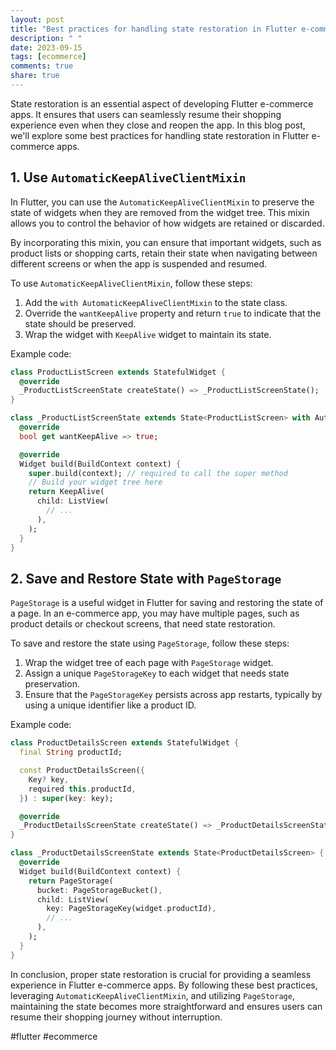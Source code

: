 ```yaml
---
layout: post
title: "Best practices for handling state restoration in Flutter e-commerce apps"
description: " "
date: 2023-09-15
tags: [ecommerce]
comments: true
share: true
---
```


State restoration is an essential aspect of developing Flutter e-commerce apps. It ensures that users can seamlessly resume their shopping experience even when they close and reopen the app. In this blog post, we'll explore some best practices for handling state restoration in Flutter e-commerce apps.

## 1. Use `AutomaticKeepAliveClientMixin` ##

In Flutter, you can use the `AutomaticKeepAliveClientMixin` to preserve the state of widgets when they are removed from the widget tree. This mixin allows you to control the behavior of how widgets are retained or discarded.

By incorporating this mixin, you can ensure that important widgets, such as product lists or shopping carts, retain their state when navigating between different screens or when the app is suspended and resumed.

To use `AutomaticKeepAliveClientMixin`, follow these steps:

1. Add the `with AutomaticKeepAliveClientMixin` to the state class.
2. Override the `wantKeepAlive` property and return `true` to indicate that the state should be preserved.
3. Wrap the widget with `KeepAlive` widget to maintain its state.

Example code:

```dart
class ProductListScreen extends StatefulWidget {
  @override
  _ProductListScreenState createState() => _ProductListScreenState();
}

class _ProductListScreenState extends State<ProductListScreen> with AutomaticKeepAliveClientMixin {
  @override
  bool get wantKeepAlive => true;

  @override
  Widget build(BuildContext context) {
    super.build(context); // required to call the super method
    // Build your widget tree here
    return KeepAlive(
      child: ListView(
        // ...
      ),
    );
  }
}
```

## 2. Save and Restore State with `PageStorage` ##

`PageStorage` is a useful widget in Flutter for saving and restoring the state of a page. In an e-commerce app, you may have multiple pages, such as product details or checkout screens, that need state restoration.

To save and restore the state using `PageStorage`, follow these steps:

1. Wrap the widget tree of each page with `PageStorage` widget.
2. Assign a unique `PageStorageKey` to each widget that needs state preservation.
3. Ensure that the `PageStorageKey` persists across app restarts, typically by using a unique identifier like a product ID.

Example code:

```dart
class ProductDetailsScreen extends StatefulWidget {
  final String productId;

  const ProductDetailsScreen({
    Key? key,
    required this.productId,
  }) : super(key: key);

  @override
  _ProductDetailsScreenState createState() => _ProductDetailsScreenState();
}

class _ProductDetailsScreenState extends State<ProductDetailsScreen> {
  @override
  Widget build(BuildContext context) {
    return PageStorage(
      bucket: PageStorageBucket(),
      child: ListView(
        key: PageStorageKey(widget.productId),
        // ...
      ),
    );
  }
}
```

In conclusion, proper state restoration is crucial for providing a seamless experience in Flutter e-commerce apps. By following these best practices, leveraging `AutomaticKeepAliveClientMixin`, and utilizing `PageStorage`, maintaining the state becomes more straightforward and ensures users can resume their shopping journey without interruption.

#flutter #ecommerce